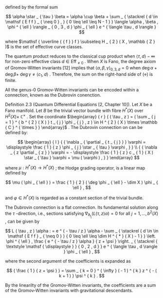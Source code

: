 defined by the formal sum  

$$
\alpha \star _ { \tau } \beta = \alpha \cup \beta + \sum _ { \stackrel { d \in \mathsf { E f f } _ { \neq 0 } , } { 0 \leq \ell \leq N - 1 } } \langle \alpha , \beta , \phi ^ { \ell } \rangle _ { 0 , 3 , d } \phi _ { \ell } e ^ { \langle \tau , d \rangle }
$$  

where $\mathsf { \overline { { f } } f } \subseteq H _ { 2 } ( X , \mathbb { Z } )$ is the set of effective curve classes.  

The quantum product reduces to the classical cup product when $\langle \tau , d \rangle  - \infty$ for non-zero effective class $d \in \mathsf { E f f } _ { \neq 0 }$ . When $X$ is Fano, the degree axiom of Gromov-Witten invariants [12] implies that $\langle \alpha , \beta , \gamma \rangle _ { 0 , 3 , d } = 0$ when $\deg \alpha + \deg \beta +$ $\deg \gamma \neq \langle c _ { 1 } , d \rangle$ . Therefore, the sum on the right-hand side of $( \diamond )$ is finite.  

All the genus-0 Gromov-Witten invariants can be encoded within a connection, known as the Dubrovin conenction.  

Definition 2.3 (Quantum Differential Equations [2, Chapter 10]). Let $X$ be a Fano manifold. Let $B$ be the trivial vector bundle with fibre $H ^ { * } ( X )$ over $H ^ { 2 } ( X ) \times$ $\mathbb { C } ^ { \times }$ . Set the coordinate $\begin{array} { r } { ( \tau , z ) = ( \sum _ { j = 1 } ^ { b ^ { 2 } ( X ) } t _ { j } \phi _ { j } , z ) \in H ^ { 2 } ( X ) \times \mathbb { C } ^ { \times } } \end{array}$ . The Dubrovin connection on can be defined by:  

$$
\begin{array} { l } { { \nabla _ { \partial _ { t _ { j } } } \varphi = \displaystyle \frac { 1 } { z } \phi _ { j } \star _ { \tau } \varphi , } } \\ { { \nabla _ { z \partial _ { z } } \varphi = - \displaystyle \frac { 1 } { z } c _ { 1 } ( X ) \star _ { \tau } \varphi + \mu ( \varphi ) , } } \end{array}
$$  

where $\mu : H ^ { * } ( X ) \to H ^ { * } ( X )$ ; the Hodge grading operator, is a linear map defined by  

$$
\mu ( \phi _ { \ell } ) = \frac { 1 } { 2 } ( \deg \phi _ { \ell } - \dim X ) \phi _ { \ell } ,
$$  

and $\varphi \in H ^ { \ast } ( X )$ is regarded as a constant section of the trivial bundle.  

The Dubrovin connection is a flat connection. Its fundamental solution along the $\tau$ -direction, i.e., sections satisfying $\nabla _ { \partial _ { t _ { j } } } \big ( L ( \tau , z ) \alpha \big ) = 0$ for all $j = 1 , \ldots , b ^ { 2 } ( X )$ , can be given by  

$$
L ( \tau , z ) \alpha : = e ^ { - \tau / z } \alpha - \sum _ { \stackrel { d \in \in \mathsf { E f f } _ { \neq 0 } } { 0 \leq \ell \leq \dim H ^ { * } ( X ) - 1 } } \left. \phi ^ { \ell } , \frac { e ^ { - \tau / z } \alpha } { z + \psi } \right. _ { \stackrel { \textstyle \mathsf { \displaystyle } } { 0 , 2 , d } } e ^ { \langle \tau , d \rangle } \phi _ { \ell } ,
$$  

where the second argument of the coefficients is expanded as  

$$
{ \frac { 1 } { z + \psi } } = \sum _ { k = 0 } ^ { \infty } ( - 1 ) ^ { k } z ^ { - ( k + 1 ) } \psi ^ { k } .
$$  

By the linearilty of the Gromov-Witten invariants, the coefficients are a sum of the Gromov-Witten invariants with gravitational descendants.  